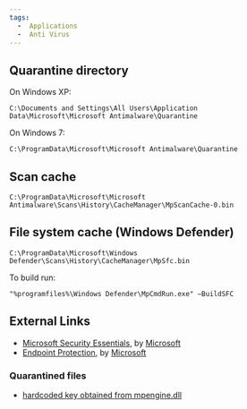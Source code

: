 ```yaml
---
tags:
  -  Applications
  -  Anti Virus
---
```

## Quarantine directory

On Windows XP:

    C:\Documents and Settings\All Users\Application Data\Microsoft\Microsoft Antimalware\Quarantine

On Windows 7:

    C:\ProgramData\Microsoft\Microsoft Antimalware\Quarantine

## Scan cache

    C:\ProgramData\Microsoft\Microsoft Antimalware\Scans\History\CacheManager\MpScanCache-0.bin

## File system cache (Windows Defender)

    C:\ProgramData\Microsoft\Windows Defender\Scans\History\CacheManager\MpSfc.bin

To build run:

    "%programfiles%\Windows Defender\MpCmdRun.exe" –BuildSFC

## External Links

- [Microsoft Security
  Essentials](http://windows.microsoft.com/en-us/windows/security-essentials-download),
  by [Microsoft](microsoft.md)
- [Endpoint
  Protection](http://technet.microsoft.com/en-us/library/hh508836.aspx),
  by [Microsoft](microsoft.md)

### Quarantined files

- [hardcoded key obtained from
  mpengine.dll](https://github.com/brad-accuvant/cuckoo-modified/blob/00ad13c94cc7453c40ed6152d16009ca1c8ed6f2/lib/cuckoo/common/quarantine.py#L186)
